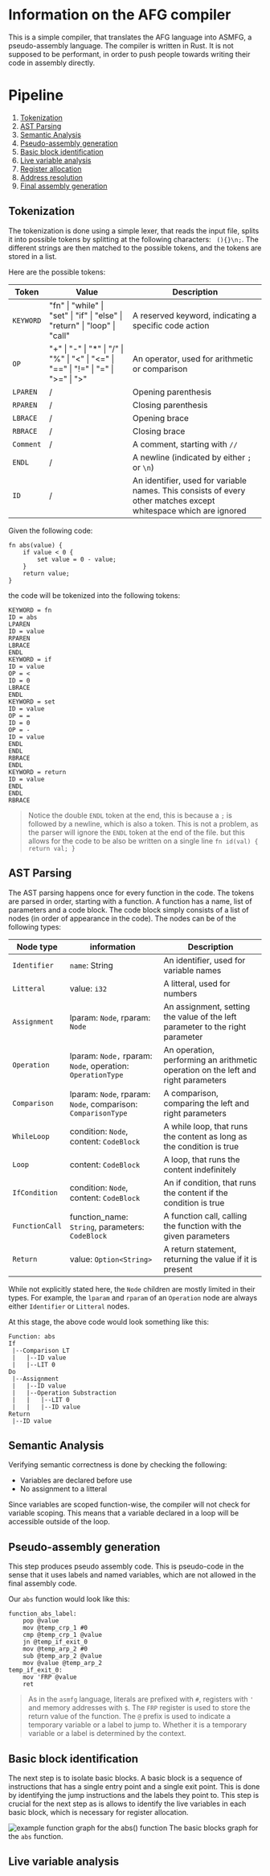 # Information on the AFG compiler
This is a simple compiler, that translates the AFG language into ASMFG, a pseudo-assembly language. The compiler is written in Rust. It is not supposed to be performant, in order to push people towards writing their code in assembly directly.

# Pipeline
1. [Tokenization](#tokenization)
2. [AST Parsing](#ast-parsing)
3. [Semantic Analysis](#semantic-analysis)
4. [Pseudo-assembly generation](#pseudo-assembly-generation)
5. [Basic block identification](#basic-block-identification)
6. [Live variable analysis](#live-variable-analysis)
7. [Register allocation](#register-allocation)
8. [Address resolution](#address-resolution)
9. [Final assembly generation](#final-assembly-generation)

## Tokenization
The tokenization is done using a simple lexer, that reads the input file, splits it into possible tokens by splitting at the following characters: ` (){}\n;`.
The different strings are then matched to the possible tokens, and the tokens are stored in a list.

Here are the possible tokens:

| Token | Value | Description |
|-------|-------|-------------|
| `KEYWORD` | "fn" \| "while" \| "set" \| "if" \| "else" \| "return" \| "loop" \| "call" | A reserved keyword, indicating a specific code action |
| `OP` | "+" \| "-" \| "*" \| "/" \| "%" \| "<" \| "<=" \| "==" \| "!=" \| "=" \| ">=" \| ">" | An operator, used for arithmetic or comparison |
| `LPAREN` | / | Opening parenthesis |
| `RPAREN` | / | Closing parenthesis |
| `LBRACE` | / | Opening brace |
| `RBRACE` | / | Closing brace |
| `Comment` | / | A comment, starting with `//` |
| `ENDL` | / | A newline (indicated by either `;` or `\n`) |
| `ID` | / | An identifier, used for variable names. This consists of every other matches except whitespace which are ignored |

Given the following code:
```
fn abs(value) {
    if value < 0 {
        set value = 0 - value;
    }
    return value;
}
```

the code will be tokenized into the following tokens:

```
KEYWORD = fn
ID = abs
LPAREN
ID = value
RPAREN
LBRACE
ENDL
KEYWORD = if
ID = value
OP = <
ID = 0
LBRACE
ENDL
KEYWORD = set
ID = value
OP = =
ID = 0
OP = -
ID = value
ENDL
ENDL
RBRACE
ENDL
KEYWORD = return
ID = value
ENDL
ENDL
RBRACE
```

> Notice the double `ENDL` token at the end, this is because a `;` is followed by a newline, which is also a token. This is not a problem, as the parser will ignore the `ENDL` token at the end of the file. but this allows for the code to be also be written on a single line `fn id(val) { return val; }`

## AST Parsing
The AST parsing happens once for every function in the code. The tokens are parsed in order, starting with a function. A function has a name, list of parameters and a code block.
The code block simply consists of a list of nodes (in order of appearance in the code). The nodes can be of the following types:

| Node type | information | Description |
|-----------|-------------|-------------|
| `Identifier` | `name`: String | An identifier, used for variable names |
| `Litteral` | value: `i32` | A litteral, used for numbers |
| `Assignment` | lparam: `Node`, rparam: `Node` | An assignment, setting the value of the left parameter to the right parameter |
| `Operation` | lparam: `Node,` rparam: `Node`, operation: `OperationType` | An operation, performing an arithmetic operation on the left and right parameters |
| `Comparison` | lparam: `Node`, rparam: `Node`, comparison: `ComparisonType` | A comparison, comparing the left and right parameters |
| `WhileLoop` | condition: `Node`,  content: `CodeBlock` | A while loop, that runs the content as long as the condition is true |
| `Loop` | content: `CodeBlock` | A loop, that runs the content indefinitely |
| `IfCondition` | condition: `Node`, content: `CodeBlock` | An if condition, that runs the content if the condition is true |
| `FunctionCall` | function_name: `String`, parameters: `CodeBlock` | A function call, calling the function with the given parameters |
| `Return` | value: `Option<String>` | A return statement, returning the value if it is present |

While not explicitly stated here, the `Node` children are mostly limited in their types. For example, the `lparam` and `rparam` of an `Operation` node are always either `Identifier` or `Litteral` nodes.

At this stage, the above code would look something like this:

```
Function: abs
If
 |--Comparison LT
 |   |--ID value
 |   |--LIT 0
Do
 |--Assignment
 |   |--ID value
 |   |--Operation Substraction
 |   |   |--LIT 0
 |   |   |--ID value
Return
 |--ID value
```

## Semantic Analysis
Verifying semantic correctness is done by checking the following:
* Variables are declared before use
* No assignment to a litteral

Since variables are scoped function-wise, the compiler will not check for variable scoping. This means that a variable declared in a loop will be accessible outside of the loop.

## Pseudo-assembly generation
This step produces pseudo assembly code. This is pseudo-code in the sense that it uses labels and named variables, which are not allowed in the final assembly code.

Our `abs` function would look like this:

```
function_abs_label:
	pop @value
	mov @temp_crp_1 #0
	cmp @temp_crp_1 @value
	jn @temp_if_exit_0
	mov @temp_arp_2 #0
	sub @temp_arp_2 @value
	mov @value @temp_arp_2
temp_if_exit_0:
	mov 'FRP @value
	ret
```

> As in the `asmfg` language, literals are prefixed with `#`, registers with `'` and memory addresses with `$`. The `FRP` register is used to store the return value of the function.
> The `@` prefix is used to indicate a temporary variable or a label to jump to. Whether it is a temporary variable or a label is determined by the context.

## Basic block identification

The next step is to isolate basic blocks. A basic block is a sequence of instructions that has a single entry point and a single exit point. This is done by identifying the jump instructions and the labels they point to.
This step is crucial for the next step as is allows to identify the live variables in each basic block, which is necessary for register allocation.

![example function graph for the abs() function](./.github/function_basic_blocks_graph.png)
The basic blocks graph for the `abs` function.

## Live variable analysis
